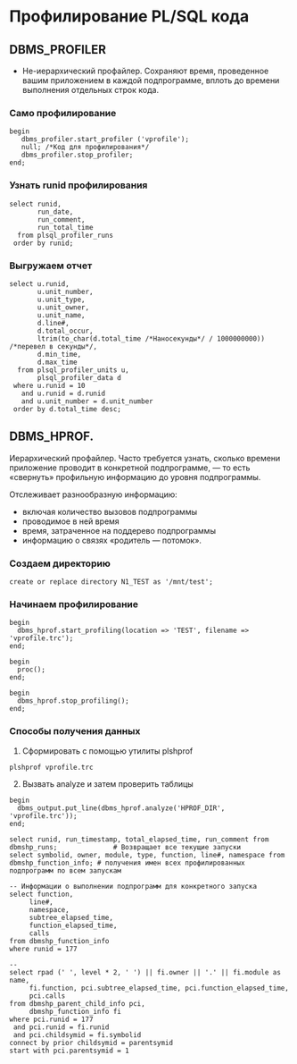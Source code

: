 # Профилирование PL/SQL кода

## DBMS_PROFILER
  - Не-иерархический профайлер. Сохраняют время, проведенное вашим приложением в каждой подпрограмме, вплоть до времени выполнения отдельных строк кода.

### Само профилирование
````
begin
   dbms_profiler.start_profiler ('vprofile');
   null; /*Код для профилирования*/
   dbms_profiler.stop_profiler;
end;
````


### Узнать runid профилирования
````
select runid,
       run_date,
       run_comment,
       run_total_time
  from plsql_profiler_runs
 order by runid;
````

### Выгружаем отчет
````
select u.runid,
       u.unit_number,
       u.unit_type,
       u.unit_owner,
       u.unit_name,
       d.line#,
       d.total_occur,
       ltrim(to_char(d.total_time /*Наносекунды*/ / 1000000000)) /*перевел в секунды*/, 
       d.min_time,
       d.max_time
  from plsql_profiler_units u,
       plsql_profiler_data d
 where u.runid = 10
   and u.runid = d.runid
   and u.unit_number = d.unit_number
 order by d.total_time desc;
````



## DBMS_HPROF.
Иерархический профайлер. Часто требуется узнать, сколько времени приложение проводит в конкретной подпрограмме, — то есть «свернуть» профильную информацию до уровня подпрограммы.

Отслеживает разнообразную информацию:
  - включая количество вызовов подпрограммы
  - проводимое в ней время
  - время, затраченное на поддерево подпрограммы
  - информацию о связях «родитель — потомок». 
  

### Создаем директорию
````
create or replace directory N1_TEST as '/mnt/test';
````

### Начинаем профилирование
````
begin
  dbms_hprof.start_profiling(location => 'TEST', filename => 'vprofile.trc');
end;

begin
  proc();
end;

begin
  dbms_hprof.stop_profiling();
end;
````

### Способы получения данных
1. Сформировать с помощью утилиты  plshprof
````
plshprof vprofile.trc
````

2. Вызвать analyze и затем проверить таблицы
````
begin
  dbms_output.put_line(dbms_hprof.analyze('HPROF_DIR', 'vprofile.trc'));
end;

select runid, run_timestamp, total_elapsed_time, run_comment from dbmshp_runs;              # Возвращает все текущие запуски
select symbolid, owner, module, type, function, line#, namespace from dbmshp_function_info; # получения имен всех профилированных подпрограмм по всем запускам

-- Информации о выполнении подпрограмм для конкретного запуска
select function, 
	 line#, 
	 namespace, 
	 subtree_elapsed_time, 
	 function_elapsed_time, 
	 calls 
from dbmshp_function_info 
where runid = 177

-- 
select rpad (' ', level * 2, ' ') || fi.owner || '.' || fi.module as name, 
	 fi.function, pci.subtree_elapsed_time, pci.function_elapsed_time,
	 pci.calls
from dbmshp_parent_child_info pci,
	 dbmshp_function_info fi
where pci.runid = 177 
 and pci.runid = fi.runid
 and pci.childsymid = fi.symbolid 
connect by prior childsymid = parentsymid 
start with pci.parentsymid = 1
````